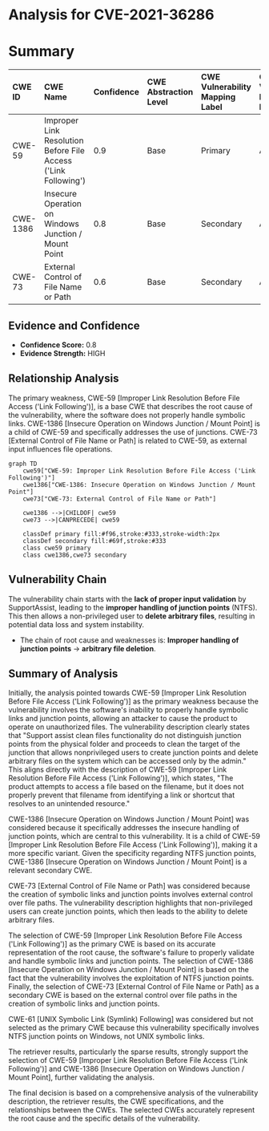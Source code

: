 # Analysis for CVE-2021-36286

# Summary
| CWE ID    | CWE Name                                                                 | Confidence | CWE Abstraction Level | CWE Vulnerability Mapping Label | CWE-Vulnerability Mapping Notes |
| :-------- | :----------------------------------------------------------------------- | :--------- | :-------------------- | :------------------------------ | :------------------------------ |
| CWE-59    | Improper Link Resolution Before File Access ('Link Following')          | 0.9        | Base                  | Primary                         | Allowed                       |
| CWE-1386  | Insecure Operation on Windows Junction / Mount Point                     | 0.8        | Base                  | Secondary                       | Allowed                       |
| CWE-73    | External Control of File Name or Path                                   | 0.6        | Base                  | Secondary                       | Allowed                       |

## Evidence and Confidence

*   **Confidence Score:** 0.8
*   **Evidence Strength:** HIGH

## Relationship Analysis
The primary weakness, CWE-59 [Improper Link Resolution Before File Access ('Link Following')], is a base CWE that describes the root cause of the vulnerability, where the software does not properly handle symbolic links. CWE-1386 [Insecure Operation on Windows Junction / Mount Point] is a child of CWE-59 and specifically addresses the use of junctions. CWE-73 [External Control of File Name or Path] is related to CWE-59, as external input influences file operations.

```mermaid
graph TD
    cwe59["CWE-59: Improper Link Resolution Before File Access ('Link Following')"]
    cwe1386["CWE-1386: Insecure Operation on Windows Junction / Mount Point"]
    cwe73["CWE-73: External Control of File Name or Path"]

    cwe1386 -->|CHILDOF| cwe59
    cwe73 -->|CANPRECEDE| cwe59

    classDef primary fill:#f96,stroke:#333,stroke-width:2px
    classDef secondary fill:#69f,stroke:#333
    class cwe59 primary
    class cwe1386,cwe73 secondary
```

## Vulnerability Chain
The vulnerability chain starts with the **lack of proper input validation** by SupportAssist, leading to the **improper handling of junction points** (NTFS). This then allows a non-privileged user to **delete arbitrary files**, resulting in potential data loss and system instability.
  - The chain of root cause and weaknesses is: **Improper handling of junction points** -> **arbitrary file deletion**.

## Summary of Analysis
Initially, the analysis pointed towards CWE-59 [Improper Link Resolution Before File Access ('Link Following')] as the primary weakness because the vulnerability involves the software's inability to properly handle symbolic links and junction points, allowing an attacker to cause the product to operate on unauthorized files. The vulnerability description clearly states that "Support assist clean files functionality do not distinguish junction points from the physical folder and proceeds to clean the target of the junction that allows nonprivileged users to create junction points and delete arbitrary files on the system which can be accessed only by the admin." This aligns directly with the description of CWE-59 [Improper Link Resolution Before File Access ('Link Following')], which states, "The product attempts to access a file based on the filename, but it does not properly prevent that filename from identifying a link or shortcut that resolves to an unintended resource."

CWE-1386 [Insecure Operation on Windows Junction / Mount Point] was considered because it specifically addresses the insecure handling of junction points, which are central to this vulnerability. It is a child of CWE-59 [Improper Link Resolution Before File Access ('Link Following')], making it a more specific variant. Given the specificity regarding NTFS junction points, CWE-1386 [Insecure Operation on Windows Junction / Mount Point] is a relevant secondary CWE.

CWE-73 [External Control of File Name or Path] was considered because the creation of symbolic links and junction points involves external control over file paths. The vulnerability description highlights that non-privileged users can create junction points, which then leads to the ability to delete arbitrary files.

The selection of CWE-59 [Improper Link Resolution Before File Access ('Link Following')] as the primary CWE is based on its accurate representation of the root cause, the software's failure to properly validate and handle symbolic links and junction points. The selection of CWE-1386 [Insecure Operation on Windows Junction / Mount Point] is based on the fact that the vulnerability involves the exploitation of NTFS junction points. Finally, the selection of CWE-73 [External Control of File Name or Path] as a secondary CWE is based on the external control over file paths in the creation of symbolic links and junction points.

CWE-61 [UNIX Symbolic Link (Symlink) Following] was considered but not selected as the primary CWE because this vulnerability specifically involves NTFS junction points on Windows, not UNIX symbolic links.

The retriever results, particularly the sparse results, strongly support the selection of CWE-59 [Improper Link Resolution Before File Access ('Link Following')] and CWE-1386 [Insecure Operation on Windows Junction / Mount Point], further validating the analysis.

The final decision is based on a comprehensive analysis of the vulnerability description, the retriever results, the CWE specifications, and the relationships between the CWEs. The selected CWEs accurately represent the root cause and the specific details of the vulnerability.